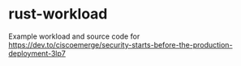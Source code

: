 # rust-workload

Example workload and source code for https://dev.to/ciscoemerge/security-starts-before-the-production-deployment-3lp7
